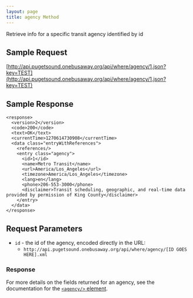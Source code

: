 ```yaml
---
layout: page
title: agency Method
---
```


Retrieve info for a specific transit agency identified by id

## Sample Request

[http://api.pugetsound.onebusaway.org/api/where/agency/1.json?key=TEST](http://api.pugetsound.onebusaway.org/api/where/agency/1.json?key=TEST)

## Sample Response

    <response>
      <version>2</version>
      <code>200</code>
      <text>OK</text>
      <currentTime>1270614730908</currentTime>
      <data class="entryWithReferences">
        <references/>
        <entry class="agency">
          <id>1</id>
          <name>Metro Transit</name>
          <url>America/Los_Angeles</url>
          <timezone>America/Los_Angeles</timezone>
          <lang>en</lang>
          <phone>206-553-3000</phone>
          <disclaimer>Transit scheduling, geographic, and real-time data provided by permission of King County</disclaimer>
        </entry>
      </data>
    </response>

## Request Parameters

* `id` - the id of the agency, encoded directly in the URL:
    * `http://api.pugetsound.onebusaway.org/api/where/agency/[ID GOES HERE].xml`

### Response

For more details on the fields returned for an agency, see the documentation for the [`<agency/>` element](/api/where/elements/agency).
